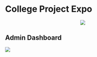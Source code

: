 <h1> College Project Expo </h1>


<p align="center">
  <img src="https://user-images.githubusercontent.com/67862935/206852235-be43f333-469b-49e8-aa17-eaf12568f982.jpg">
<p>
  
<h2>Admin Dashboard</h2>
<img src="https://user-images.githubusercontent.com/67862935/206853065-8171f1d9-acc9-4a1c-89ce-a3baac1d1efb.png">
